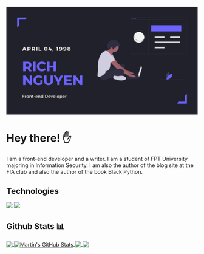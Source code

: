 
[![Header](https://github.com/minhgiau998/minhgiau998/blob/master/minhgiau998-banner.png?raw=true "Header")](https://giauminh.netlify.app)

# Hey there! ✋

I am a front-end developer and a writer. I am a student of FPT University majoring in Information Security. I am also the author of the blog site at the FIA ​​club and also the author of the book Black Python.

## Technologies

![](https://img.shields.io/badge/OS-Linux-informational?style=flat&logo=linux&logoColor=white&color=2bbc8a)
![](https://img.shields.io/badge/OS-Windows-informational?style=flat&logo=windows&logoColor=white&color=2bbc8a)

## Github Stats 📊

<a href="https://github.com/minhgiau998/minhgiau998">
  <img align="center" src="https://github-readme-stats.vercel.app/api/top-langs/?username=minhgiau998&hide=java,html&title_color=ffffff&text_color=c9cacc&icon_color=2bbc8a&bg_color=1d1f21" />
</a>
<a href="https://github.com/minhgiau998/minhgiau998">
  <img align="center" src="https://github-readme-stats.vercel.app/api?username=minhgiau998&show_icons=true&line_height=27&count_private=true&title_color=ffffff&text_color=c9cacc&icon_color=2bbc8a&bg_color=1d1f21" alt="Martin's GitHub Stats" />
</a>

<a href="https://github.com/minhgiau/iftools">
  <img align="center" src="https://github-readme-stats.vercel.app/api/pin/?username=minhgiau998&repo=iftools&title_color=ffffff&text_color=c9cacc&icon_color=2bbc8a&bg_color=1d1f21" />
</a>


<a href="https://github.com/EnjoTeam/enjo-front-end">
  <img align="center" src="https://github-readme-stats.vercel.app/api/pin/?username=EnjoTeam&repo=enjo-front-end&title_color=ffffff&text_color=c9cacc&icon_color=2bbc8a&bg_color=1d1f21" />
</a>
<!--stackedit_data:
eyJoaXN0b3J5IjpbODUyMTk2OTcsMTUwNzExMDM5OSwxOTU5MT
A2MTQ2LC04ODE1Mzg3OSwxNzA0MzIzNTYsMTMxMTc2MjIyOCwt
MTY5NDY5Mjc5MSwtNjg0Mjk2NTg3XX0=
-->